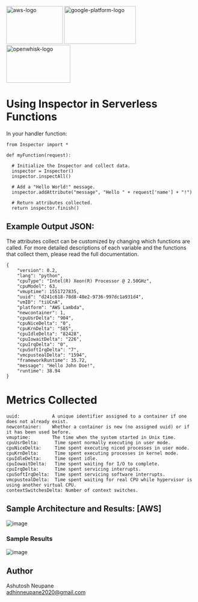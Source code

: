 <p align="left" >
 <img width="150px" height="100px" alt="aws-logo" src="https://user-images.githubusercontent.com/38281651/211433086-9002c229-c939-4b24-982a-d6767b9b8320.png">
<img width="190px" height="100px" alt="google-platform-logo" src="https://user-images.githubusercontent.com/38281651/211888072-143f76ff-25bd-4e76-905c-c76b3934fbc1.png">
 <img width="170px" height="100px" alt="openwhisk-logo" src="https://user-images.githubusercontent.com/38281651/211433466-8cc30e59-2e37-4ec4-a0f6-09a7ce3bb6fd.png">	

</p>


# Using Inspector in Serverless Functions

In your handler function: 

```
from Inspector import *

def myFunction(request):
  
  # Initialize the Inspector and collect data.
  inspector = Inspector()
  inspector.inspectAll()

  # Add a "Hello World!" message.
  inspector.addAttribute("message", "Hello " + request['name'] + "!")

  # Return attributes collected.
  return inspector.finish()

``` 
## Example Output JSON:

The attributes collect can be customized by changing which functions are called. For more detailed descriptions of each variable and the functions that collect them, please read the full documentation.

```
{
	"version": 0.2,
	"lang": "python",
	"cpuType": "Intel(R) Xeon(R) Processor @ 2.50GHz",
	"cpuModel": 63,
	"vmuptime": 1551727835,
	"uuid": "d241c618-78d8-48e2-9736-997dc1a931d4",
	"vmID": "tiUCnA",
	"platform": "AWS Lambda",
	"newcontainer": 1,
	"cpuUsrDelta": "904",
	"cpuNiceDelta": "0",
	"cpuKrnDelta": "585",
	"cpuIdleDelta": "82428",
	"cpuIowaitDelta": "226",
	"cpuIrqDelta": "0",
	"cpuSoftIrqDelta": "7",
	"vmcpustealDelta": "1594",
	"frameworkRuntime": 35.72,
	"message": "Hello John Doe!",
	"runtime": 38.94
}
```



# Metrics Collected

```
uuid:            A unique identifier assigned to a container if one does not already exist.
newcontainer:    Whether a container is new (no assigned uuid) or if it has been used before.
vmuptime:        The time when the system started in Unix time.
cpuUsrDelta:      Time spent normally executing in user mode.
cpuNiceDelta:     Time spent executing niced processes in user mode.
cpuKrnDelta:      Time spent executing processes in kernel mode.
cpuIdleDelta:     Time spent idle.
cpuIowaitDelta:   Time spent waiting for I/O to complete.
cpuIrqDelta:      Time spent servicing interrupts.
cpuSoftIrqDelta:  Time spent servicing software interrupts.
vmcpustealDelta:  Time spent waiting for real CPU while hypervisor is using another virtual CPU.
contextSwitchesDelta: Number of context switches.
```


## Sample Architecture and Results: [AWS] 

![image](https://user-images.githubusercontent.com/38281651/211887441-84392c61-6210-4237-8794-351339dcc351.png)

### Sample Results

![image](https://user-images.githubusercontent.com/38281651/211889032-c903b3ea-87a4-41b6-8356-091e362dc9cf.png)



## Author 

Ashutosh Neupane
<br> adhinneupane2020@gmail.com </br>


